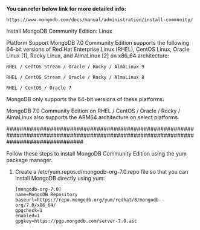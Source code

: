 **You can refer below link for more detailed info:**

    https://www.mongodb.com/docs/manual/administration/install-community/

Install MongoDB Community Edition: Linux

Platform Support
MongoDB 7.0 Community Edition supports the following 64-bit versions of Red Hat Enterprise Linux (RHEL), CentOS Linux, Oracle Linux [1], Rocky Linux, and AlmaLinux [2] on x86_64 architecture:

    RHEL / CentOS Stream / Oracle / Rocky / AlmaLinux 9

    RHEL / CentOS Stream / Oracle / Rocky / AlmaLinux 8

    RHEL / CentOS / Oracle 7

MongoDB only supports the 64-bit versions of these platforms.

MongoDB 7.0 Community Edition on RHEL / CentOS / Oracle / Rocky / AlmaLinux also supports the ARM64 architecture on select platforms.

#######################################################################################################################################

Follow these steps to install MongoDB Community Edition using the yum package manager.


1. Create a /etc/yum.repos.d/mongodb-org-7.0.repo file so that you can install MongoDB directly using yum:

       [mongodb-org-7.0]
       name=MongoDB Repository
       baseurl=https://repo.mongodb.org/yum/redhat/8/mongodb-org/7.0/x86_64/
       gpgcheck=1
       enabled=1
       gpgkey=https://pgp.mongodb.com/server-7.0.asc


